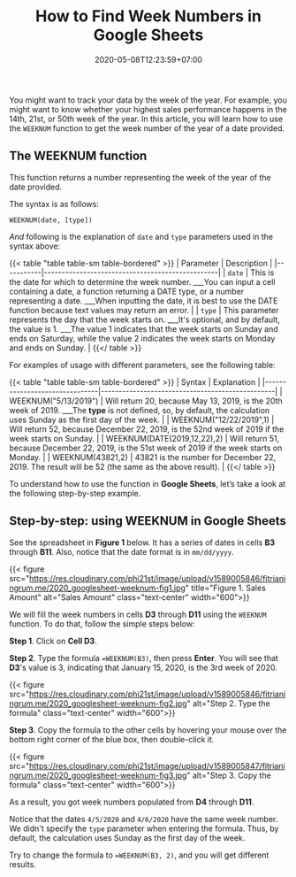 ﻿---
title: "How to Find Week Numbers in Google Sheets"
description: "Looking for a way to find the week number of a date in Google Sheets? In this article, you'll learn how to do that easily using the WEEKNUM function."
date: 2020-05-08T12:23:59+07:00
tags: ["google sheets", "weeknum"]
image: "https://res.cloudinary.com/phi21st/image/upload/v1589005121/fitrianingrum.me/2020_calendar.png"
imageAuthor: ""
imageAuthorUrl: ""
imageSource: ""
imageSourceUrl: ""
categories: ["data analysis"]
keywords: ["google sheets weeknum", "find week number in google sheets", "week number in google sheets"]
---

You might want to track your data by the week of the year. 
For example, you might want to know whether your highest sales performance happens in the 14th, 21st, or 50th week of the year. 
In this article, you will learn how to use the `WEEKNUM` function to get the week number of the year of a date provided.

## The WEEKNUM function

This function returns a number representing the week of the year of the date provided. 

The syntax is as follows:

`WEEKNUM(date, [type])`

_And_ following is the explanation of `date` and `type` parameters used in the syntax above:

{{< table "table table-sm table-bordered" >}}
| Parameter	| Description                                     |
|-----------|-------------------------------------------------|
| `date`	| This is the date for which to determine the week number. ___You can input a cell containing a date, a function returning a DATE type, or a number representing a date. ___When inputting the date, it is best to use the DATE function because text values may return an error. |
| `type`	| This parameter represents the day that the week starts on. ___It's optional, and by default, the value is 1. ___The value 1 indicates that the week starts on Sunday and ends on Saturday, while the value 2 indicates the week starts on Monday and ends on Sunday. |
{{</ table >}}

For examples of usage with different parameters, see the following table:

{{< table "table table-sm table-bordered" >}}
| Syntax                        | Explanation                                     |
|-------------------------------|-------------------------------------------------|
| WEEKNUM("5/13/2019")			| Will return 20, because May 13, 2019, is the 20th week of 2019. ___The **type** is not defined, so, by default, the calculation uses Sunday as the first day of the week. |
| WEEKNUM("12/22/2019",1)		| Will return 52, because December 22, 2019, is the 52nd week of 2019 if the week starts on Sunday. |
| WEEKNUM(DATE(2019,12,22),2)	| Will return 51, because December 22, 2019, is the 51st week of 2019 if the week starts on Monday. |
| WEEKNUM(43821,2)              | 43821 is the number for December 22, 2019. The result will be 52 (the same as the above result). |
{{</ table >}}

To understand how to use the function in **Google Sheets**, let’s take a look at the following step-by-step example. 

## Step-by-step: using WEEKNUM in Google Sheets

See the spreadsheet in **Figure 1** below. It has a series of dates in cells **B3** through **B11**. 
Also, notice that the date format is in `mm/dd/yyyy`. 

{{< figure src="https://res.cloudinary.com/phi21st/image/upload/v1589005846/fitrianingrum.me/2020_googlesheet-weeknum-fig1.jpg" 
	title="Figure 1. Sales Amount" 
	alt="Sales Amount"
	class="text-center"
	width="600">}}


We will fill the week numbers in cells **D3** through **D11** using the `WEEKNUM` function.
To do that, follow the simple steps below:

**Step 1**. Click on **Cell D3**.

**Step 2**. Type the formula `=WEEKNUM(B3)`, then press **Enter**. 
You will see that **D3**'s value is 3, indicating that January 15, 2020, is the 3rd week of 2020.

{{< figure src="https://res.cloudinary.com/phi21st/image/upload/v1589005846/fitrianingrum.me/2020_googlesheet-weeknum-fig2.jpg" 
	alt="Step 2. Type the formula"
	class="text-center"
	width="600">}}

**Step 3**. Copy the formula to the other cells by hovering your mouse over the bottom right corner of the blue box, then double-click it. 

{{< figure src="https://res.cloudinary.com/phi21st/image/upload/v1589005847/fitrianingrum.me/2020_googlesheet-weeknum-fig3.jpg" 
	alt="Step 3. Copy the formula"
	class="text-center"
	width="600">}}

As a result, you got week numbers populated from **D4** through **D11**. 

Notice that the dates `4/5/2020` and `4/6/2020` have the same week number. 
We didn't specify the `type` parameter when entering the formula. 
Thus, by default, the calculation uses Sunday as the first day of the week.

Try to change the formula to `=WEEKNUM(B3, 2)`, and you will get different results.